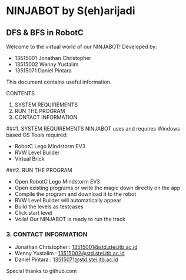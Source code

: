 # NINJABOT by S(eh)arijadi
## DFS & BFS in RobotC

Welcome to the virtual world of our NINJABOT!
Developed by:
- 13515001 Jonathan Christopher
- 13515002 Wenny Yustalim
- 13515071 Daniel Pintara

This document contains useful information.

CONTENTS
1. SYSTEM REQUIREMENTS
2. RUN THE PROGRAM
3. CONTACT INFORMATION

###1. SYSTEM REQUIREMENTS
NINJABOT uses and requires Windows based OS
Tools required:
- RobotC Lego Mindstorm EV3
- RVW Level Builder
- Virtual Brick

###2. RUN THE PROGRAM
- Open RobotC Lego Mindstorm EV3
- Open existing programs or write the magic down directly on the app
- Compile the program and download it to the robot
- RVW Level Builder will automatically appear
- Build the levels as testcases
- Click start level
- Voila! Our NINJABOT is ready to run the track

### 3. CONTACT INFORMATION
- Jonathan Christopher : 13515001@std.stei.itb.ac.id
- Wenny Yustalim : 13515002@std.stei.itb.ac.id
- Daniel Pintara : 13515071@std.stei.itb.ac.id

Special thanks to github.com